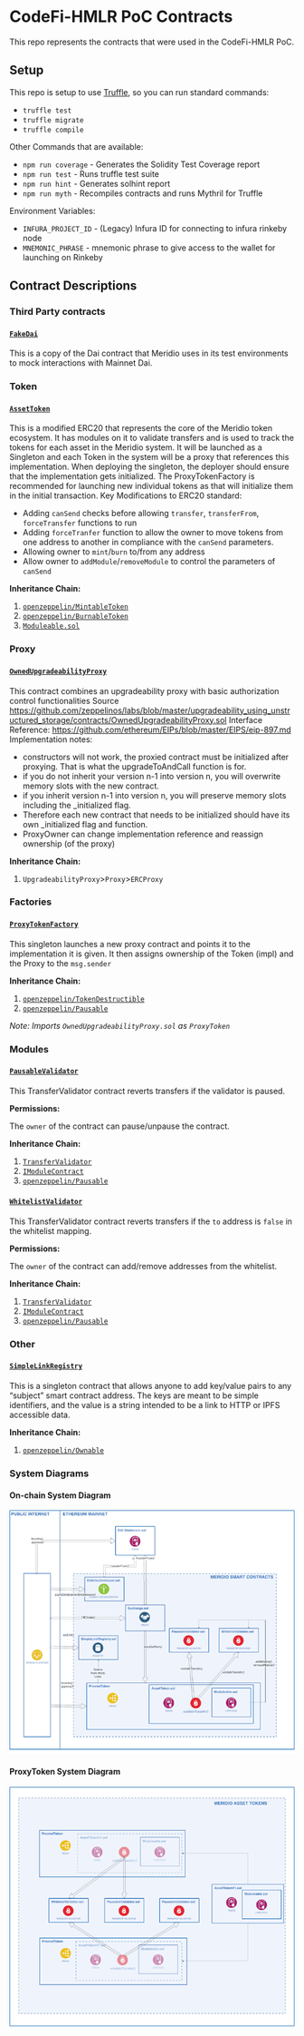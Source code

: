 # CodeFi-HMLR PoC Contracts

This repo represents the contracts that were used in the CodeFi-HMLR PoC.

## Setup

This repo is setup to use [Truffle](https://truffleframework.com/), so you can run standard commands:

- `truffle test`
- `truffle migrate`
- `truffle compile`

Other Commands that are available:

- `npm run coverage` - Generates the Solidity Test Coverage report
- `npm run test` - Runs truffle test suite
- `npm run hint` - Generates solhint report
- `npm run myth` - Recompiles contracts and runs Mythril for Truffle

Environment Variables:

- `INFURA_PROJECT_ID` - (Legacy) Infura ID for connecting to infura rinkeby node 
- `MNEMONIC_PHRASE` - mnemonic phrase to give access to the wallet for launching on Rinkeby

## Contract Descriptions

### Third Party contracts

#### [`FakeDai`](contracts/mocks/FakeDai.sol)

This is a copy of the Dai contract that Meridio uses in its test environments to mock interactions with Mainnet Dai.

### Token

#### [`AssetToken`](contracts/AssetToken.sol)

This is a modified ERC20 that represents the core of the Meridio token ecosystem. It has modules on it to validate transfers and is used to track the tokens for each asset in the Meridio system. It will be launched as a Singleton and each Token in the system will be a proxy that references this implementation. When deploying the singleton, the deployer should ensure that the implementation gets initialized.  The ProxyTokenFactory is recommended for launching new individual tokens as that will initialize them in the initial transaction.
Key Modifications to ERC20 standard:

- Adding `canSend` checks before allowing `transfer`, `transferFrom`, `forceTransfer` functions to run
- Adding `forceTranfer` function to allow the owner to move tokens from one address to another in compliance with the `canSend` parameters.
- Allowing owner to `mint`/`burn` to/from any address
- Allow owner to `addModule`/`removeModule` to control the parameters of `canSend`

**Inheritance Chain:**

1. [`openzeppelin/MintableToken`](https://github.com/OpenZeppelin/openzeppelin-solidity/blob/v1.12.0/contracts/token/ERC20/MintableToken.sol)
2. [`openzeppelin/BurnableToken`](https://github.com/OpenZeppelin/openzeppelin-solidity/blob/v1.12.0/contracts/token/ERC20/BurnableToken.sol)
3. [`Moduleable.sol`](contracts/inheritables/Moduleable.sol)

### Proxy

#### [`OwnedUpgradeabilityProxy`](contracts/proxy/OwnedUpgradeabilityProxy.sol)

This contract combines an upgradeability proxy with basic authorization control functionalities
Source https://github.com/zeppelinos/labs/blob/master/upgradeability_using_unstructured_storage/contracts/OwnedUpgradeabilityProxy.sol
Interface Reference: https://github.com/ethereum/EIPs/blob/master/EIPS/eip-897.md
Implementation notes:

- constructors will not work, the proxied contract must be initialized after proxying.  That is what the upgradeToAndCall function is for.
- if you do not inherit your version n-1 into version n, you will overwrite memory slots with the new contract.
- if you inherit version n-1 into version n, you will preserve memory slots including the _initialized flag.
- Therefore each new contract that needs to be initialized should have its own _initialized flag and function.
- ProxyOwner can change implementation reference and reassign ownership (of the proxy)

**Inheritance Chain:**

1. `UpgradeabilityProxy`>`Proxy`>`ERCProxy`

### Factories

#### [`ProxyTokenFactory`](contracts/factories/ProxyTokenFactory.sol)

This singleton launches a new proxy contract and points it to the implementation it is given. It then assigns ownership of the Token (impl) and the Proxy to the `msg.sender`

**Inheritance Chain:**

1. [`openzeppelin/TokenDestructible`](https://github.com/OpenZeppelin/openzeppelin-solidity/blob/v1.12.0/contracts/lifecycle/TokenDestructible.sol)
2. [`openzeppelin/Pausable`](https://github.com/OpenZeppelin/openzeppelin-solidity/blob/v1.12.0/contracts/lifecycle/Pausable.sol)

_Note: Imports `OwnedUpgradeabilityProxy.sol` as `ProxyToken`_

### Modules

#### [`PausableValidator`](/contracts/modules/PausableValidator.sol)

This TransferValidator contract reverts transfers if the validator is paused.

**Permissions:**

The `owner` of the contract can pause/unpause the contract.

**Inheritance Chain:**

1. [`TransferValidator`](contracts/inheritables/TransferValidator.s)
2. [`IModuleContract`](contracts/interfaces/IModuleContract)
3. [`openzeppelin/Pausable`](https://github.com/OpenZeppelin/openzeppelin-solidity/blob/v1.12.0/contracts/lifecycle/Pausable.sol)

#### [`WhitelistValidator`](/contracts/modules/WhitelistValidator.sol)

This TransferValidator contract reverts transfers if the `to` address is `false` in the whitelist mapping.

**Permissions:**

The `owner` of the contract can add/remove addresses from the whitelist.

**Inheritance Chain:**

1. [`TransferValidator`](contracts/inheritables/TransferValidator.s)
2. [`IModuleContract`](contracts/interfaces/IModuleContract)
3. [`openzeppelin/Pausable`](https://github.com/OpenZeppelin/openzeppelin-solidity/blob/v1.12.0/contracts/lifecycle/Pausable.sol)


### Other

#### [`SimpleLinkRegistry`](contracts/SimpleLinkRegistry.sol)

This is a singleton contract that allows anyone to add key/value pairs to any “subject” smart contract address. The keys are meant to be simple identifiers, and the value is a string intended to be a link to HTTP or IPFS accessible data.

**Inheritance Chain:**

1. [`openzeppelin/Ownable`](https://github.com/OpenZeppelin/openzeppelin-solidity/blob/v1.12.0/contracts/ownership/Ownable.sol)

### System Diagrams

#### On-chain System Diagram

[![](/_readme_images/MER_Onchain_System_Diagram_small.png)](/_readme_images/MER_Onchain_System_Diagram.png)

#### ProxyToken System Diagram
[![](/_readme_images/MER_ProxiedToken_System_Diagram_small.png)](/_readme_images/MER_ProxiedToken_System_Diagram.png)
